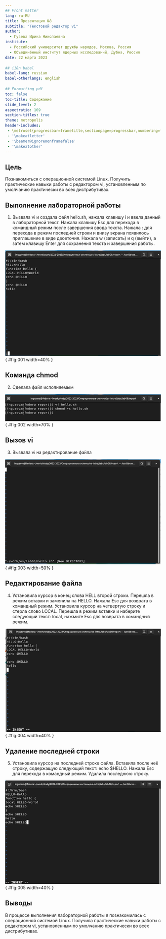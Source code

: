 ```yaml
---
## Front matter
lang: ru-RU
title: Презентация №8
subtitle: "Текстовой редактор vi"
author:
  - Гузева Ирина Николаевна
institute:
  - Российский университет дружбы народов, Москва, Россия
  - Объединённый институт ядерных исследований, Дубна, Россия
date: 22 марта 2023

## i18n babel
babel-lang: russian
babel-otherlangs: english

## Formatting pdf
toc: false
toc-title: Содержание
slide_level: 2
aspectratio: 169
section-titles: true
theme: metropolis
header-includes:
 - \metroset{progressbar=frametitle,sectionpage=progressbar,numbering=fraction}
 - '\makeatletter'
 - '\beamer@ignorenonframefalse'
 - '\makeatother'
---
```



## Цель

Познакомиться с операционной системой Linux. Получить практические навыки работы с редактором vi, установленным по умолчанию практически во всех дистрибутивах.


## Выполнение лабораторной работы

1. Вызвала vi и создала файл hello.sh, нажала клавишу i и ввела данный в лабораторной текст. Нажала клавишу Esc для перехода в командный режим после завершения ввода
текста. Нажала : для перехода в режим последней строки и внизу экрана появилось
приглашение в виде двоеточия. Нажала w (записать) и q (выйти), а затем клавишу Enter для сохранения
текста и завершения работы.

![Команда vi](image/1.png){ #fig:001 width=40% }

## Команда chmod

2. Сделала файл исполняемым

![Команда chmod](image/2.png){ #fig:002 width=70% }

## Вызов vi

3. Вызвала vi на редактирование файла

![Вызов vi](image/3.png){ #fig:003 width=50% }

## Редактирование файла

4. Установила курсор в конец слова HELL второй строки. Перешла в режим
вставки и заменила на HELLO. Нажала Esc для возврата в командный режим.
Установила курсор на четвертую строку и стерла слово LOCAL. Перешла в
режим вставки и наберите следующий текст: local, нажмите Esc для возврата
в командный режим.

![Редактирование файла](image/4.png){ #fig:004 width=40% }

## Удаление последней строки

5. Установила курсор на последней строке файла. Вставила после неё строку,
содержащую следующий текст: echo $HELLO. Нажала Esc для перехода в
командный режим. Удалила последнюю строку.

![Удаление последней строки](image/5.png){ #fig:005 width=40% }


## Выводы

В процессе выполнения лабораторной работы я познакомилась с операционной системой Linux. Получила практические навыки работы с редактором vi, установленным по умолчанию практически во всех дистрибутивах.

